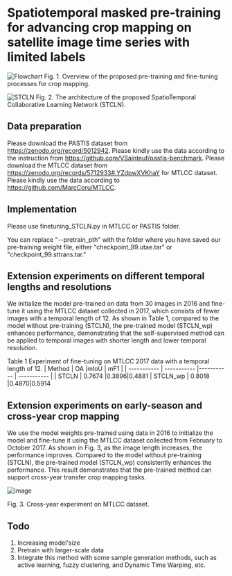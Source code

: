 # Spatiotemporal masked pre-training for advancing crop mapping on satellite image time series with limited labels



![Flowchart](https://github.com/user-attachments/assets/7bb996a7-7602-432f-be50-44f9116d33be)
Fig. 1. Overview of the proposed pre-training and fine-tuning processes for crop mapping.

![STCLN](https://github.com/user-attachments/assets/49e9065c-d8ac-4d8d-b2ca-499e591277ad)
Fig. 2. The architecture of the proposed SpatioTemporal Collaborative Learning Network (STCLN).




## Data preparation
Please download the PASTIS dataset from https://zenodo.org/record/5012942. Please kindly use the data according to the instruction from https://github.com/VSainteuf/pastis-benchmark.
Please download the MTLCC dataset from https://zenodo.org/records/5712933#.YZdpwXVKhaY for MTLCC dataset. Please kindly use the data according to https://github.com/MarcCoru/MTLCC.
## Implementation
Please use finetuning_STCLN.py in MTLCC or PASTIS folder.

You can replace "--pretrain_pth" with the folder where you have saved our pre-training weight file, either "checkpoint_99.utae.tar" or "checkpoint_99.sttrans.tar."

## Extension experiments on different temporal lengths and resolutions
We initialize the model pre-trained on data from 30 images in 2016 and fine-tune it using the MTLCC dataset collected in 2017, which consists of fewer images with a temporal length of 12. As shown in Table 1, compared to the model without pre-training (STCLN), the pre-trained model (STCLN_wp) enhances performance, demonstrating that the self-supervised method can be applied to temporal images with shorter length and lower temporal resolution. 

Table 1 Experiment of fine-tuning on MTLCC 2017 data with a temporal length of 12.
| Method      | OA |mIoU      | mF1 |
| ----------- | ----------- |----------- | ----------- |
| STCLN      | 0.7674       |0.3896|0.4881
| STCLN_wp   | 0.8018	        |0.4870|0.5914


## Extension experiments on early-season and cross-year crop mapping
We use the model weights pre-trained using data in 2016 to initialize the model and fine-tune it using the MTLCC dataset collected from February to October 2017. As shown in Fig. 3, as the image length increases, the performance improves. Compared to the model without pre-training (STCLN), the pre-trained model (STCLN_wp) consistently enhances the performance. This result demonstrates that the pre-trained method can support cross-year transfer crop mapping tasks. 


![image](https://github.com/user-attachments/assets/8a4574ff-a1ea-49a7-8c87-85b9ea5704e1)

Fig. 3. Cross-year experiment on MTLCC dataset.

## Todo
1. Increasing model'size
2. Pretrain with larger-scale data
3. Integrate this method with some sample generation methods, such as active learning, fuzzy clustering, and Dynamic Time Warping, etc.

